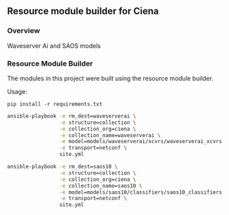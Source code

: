 ##  Resource module builder for Ciena

### Overview

Waveserver Ai and SAOS models

### Resource Module Builder

The modules in this project were built using the resource module builder.

Usage:

```
pip install -r requirements.txt
```

```bash
ansible-playbook -e rm_dest=waveserverai \
                 -e structure=collection \
                 -e collection_org=ciena \
                 -e collection_name=waveserverai \
                 -e model=models/waveserverai/xcvrs/waveserverai_xcvrs.yml \
                 -e transport=netconf \
                 site.yml
```

```bash
ansible-playbook -e rm_dest=saos10 \
                 -e structure=collection \
                 -e collection_org=ciena \
                 -e collection_name=saos10 \
                 -e model=models/saos10/classifiers/saos10_classifiers.yml \
                 -e transport=netconf \
                 site.yml
```
